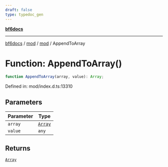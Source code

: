 ```yaml
---
draft: false
type: typedoc_gen
---
```


[**bf6docs**](../../../_index.md)

***

[bf6docs](../../../_index.md) / [mod](../../_index.md) / [mod](../_index.md) / AppendToArray

# Function: AppendToArray()

```ts
function AppendToArray(array, value): Array;
```

Defined in: mod/index.d.ts:13310

## Parameters

| Parameter | Type |
| ------ | ------ |
| `array` | [`Array`](../Array/_index.md) |
| `value` | `any` |

## Returns

[`Array`](../Array/_index.md)

